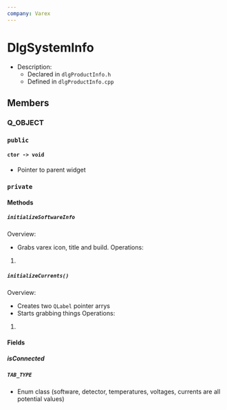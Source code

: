 ```yaml
---
company: Varex
---
```

# DlgSystemInfo
- Description:
	- Declared in `dlgProductInfo.h`
	- Defined in `dlgProductInfo.cpp`

## Members
### Q_OBJECT
### `public`
#### `ctor -> void`
- Pointer to parent widget

### `private`
#### Methods
##### `initializeSoftwareInfo`
Overview:
- Grabs varex icon, title and build. 
Operations:
1. 

##### `initializeCurrents()`
Overview:
- Creates two `QLabel` pointer arrys
- Starts grabbing things
Operations:
1. 

#### Fields
##### isConnected
##### `TAB_TYPE`
- Enum class (software, detector, temperatures, voltages, currents are all potential values)